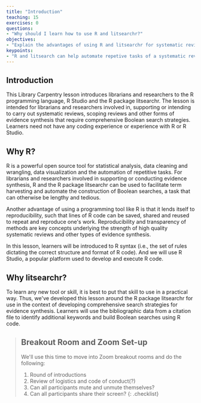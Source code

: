 ```yaml
---
title: "Introduction"
teaching: 15
exercises: 0
questions:
- "Why should I learn how to use R and litsearchr?"
objectives:
- "Explain the advantages of using R and litsearchr for systematic reviews."
keypoints:
- "R and litsearch can help automate repetive tasks of a systematic review and add to the reproducibility of the the search development process."
---
```


## Introduction

This Library Carpentry lesson introduces librarians and researchers to the R programming language, R Studio and the R package litsearchr. The lesson is intended for librarians and researchers involved in, supporting or intending to carry out systematic reviews, scoping reviews and other forms of evidence synthesis that require comprehensive Boolean search strategies. Learners need not have any coding experience or experience with R or R Studio. 

## Why R?

R is a powerful open source tool for statistical analysis, data cleaning and wrangling, data visualization and the automation of repetitive tasks. For librarians and researchers involved in supporting or conducting evidence synthesis, R and the R package litsearchr can be used to facilitate term harvesting and automate the construction of Boolean searches, a task that can otherwise be lengthy and tedious. 

Another advantage of using a programming tool like R is that it lends itself to reproducibility, such that lines of R code can be saved, shared and reused to repeat and reproduce one's work. Reproducibility and transparency of methods are key concepts underlying the strength of high quality systematic reviews and other types of evidence synthesis. 

In this lesson, learners will be introduced to R syntax (i.e., the set of rules dictating the correct structure and format of R code). And we will use R Studio, a popular platform used to develop and execute R code. 

## Why litsearchr?

To learn any new tool or skill, it is best to put that skill to use in a practical way. Thus, we've developed this lesson around the R package litsearchr for use in the context of developing comprehensive search strategies for evidence synthesis. Learners will use the bibliographic data from a citation file to identify additional keywords and build Boolean searches using R code.

>## Breakout Room and Zoom Set-up
>
>We'll use this time to move into Zoom breakout rooms and do the following: 
>1. Round of introductions
>2. Review of logistics and code of conduct(?)
>3. Can all participants mute and unmute themselves?
>4. Can all participants share their screen?
{: .checklist}
